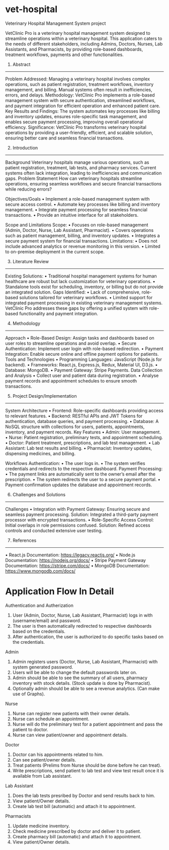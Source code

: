 # vet-hospital
Veterinary Hospital Management System project

VetClinic Pro is a veterinary hospital management system designed to streamline operations within a veterinary hospital. This application caters to the needs of different stakeholders, including Admins, Doctors, Nurses, Lab Assistants, and Pharmacists, by providing role-based dashboards, treatment workflows, payments and other functionalities.

1. Abstract
-----------
Problem Addressed: Managing a veterinary hospital involves complex operations, such as patient registration, treatment workflows, inventory management, and billing. Manual systems often result in inefficiencies, errors, and delays.
Methodology: VetClinic Pro implements a role-based management system with secure authentication, streamlined workflows, and payment integration for efficient operation and enhanced patient care.
Key Results and Findings: The system automates key processes like billing and inventory updates, ensures role-specific task management, and enables secure payment processing, improving overall operational efficiency.
Significance: VetClinic Pro transforms veterinary hospital operations by providing a user-friendly, efficient, and scalable solution, ensuring better care and seamless financial transactions.

2. Introduction
---------------
Background
Veterinary hospitals manage various operations, such as patient registration, treatment, lab tests, and pharmacy services. Current systems often lack integration, leading to inefficiencies and communication gaps.
Problem Statement
How can veterinary hospitals streamline operations, ensuring seamless workflows and secure financial transactions while reducing errors?

Objectives/Goals
•	Implement a role-based management system with secure access control.
•	Automate key processes like billing and inventory management.
•	Integrate payment processing for seamless financial transactions.
•	Provide an intuitive interface for all stakeholders.

Scope and Limitations
Scope:
•	Focuses on role-based management (Admin, Doctor, Nurse, Lab Assistant, Pharmacist).
•	Covers operations such as patient management, billing, and inventory updates.
•	Integrates a secure payment system for financial transactions.
Limitations:
•	Does not include advanced analytics or revenue monitoring in this version.
•	Limited to on-premise deployment in the current scope.

3. Literature Review
--------------------
Existing Solutions:
•	Traditional hospital management systems for human healthcare are robust but lack customization for veterinary operations.
•	Standalone tools exist for scheduling, inventory, or billing but do not provide an integrated solution.
Gaps Identified:
•	Lack of comprehensive, role-based solutions tailored for veterinary workflows.
•	Limited support for integrated payment processing in existing veterinary management systems.
VetClinic Pro addresses these gaps by offering a unified system with role-based functionality and payment integration.

4. Methodology
--------------
Approach
•	Role-Based Design: Assign tasks and dashboards based on user roles to streamline operations and avoid overlap.
•	Secure Authentication: Implement user login with role-based redirection.
•	Payment Integration: Enable secure online and offline payment options for patients.
Tools and Technologies
•	Programming Languages: JavaScript (Node.js for backend).
•	Frameworks: React.js, Express.js, Redux, Material UI, D3.js.
•	Database: MongoDB.
•	Payment Gateway: Stripe Payments.
Data Collection and Analysis
•	Collect user and patient data during registration.
•	Analyse payment records and appointment schedules to ensure smooth transactions.

5. Project Design/Implementation
--------------------------------
System Architecture
•	Frontend: Role-specific dashboards providing access to relevant features.
•	Backend: RESTful APIs and JWT Tokens for authentication, database queries, and payment processing.
•	Database: A NoSQL structure with collections for users, patients, appointments, inventory, and payment records.
Key Features
•	Admin: User management.
•	Nurse: Patient registration, preliminary tests, and appointment scheduling.
•	Doctor: Patient treatment, prescriptions, and lab test management.
•	Lab Assistant: Lab test results and billing.
•	Pharmacist: Inventory updates, dispensing medicines, and billing.

Workflows
Authentication:
• The user logs in.
• The system verifies credentials and redirects to the respective dashboard.
Payment Processing:
• The payment links are automatically sent to the owner’s email after the prescription.
• The system redirects the user to a secure payment portal.
• Payment confirmation updates the database and appointment records.

6. Challenges and Solutions
---------------------------
Challenges
• Integration with Payment Gateway: Ensuring secure and seamless payment processing.
    Solution: Integrated a third-party payment processor with encrypted transactions.
• Role-Specific Access Control: Initial overlaps in role permissions confused.
    Solution: Refined access controls and conducted extensive user testing.

7. References
-------------
• React.js Documentation: https://legacy.reactjs.org/
• Node.js Documentation: https://nodejs.org/docs/
• Stripe Payment Gateway Documentation: https://stripe.com/docs/
• MongoDB Documentation: https://www.mongodb.com/docs/


Application Flow In Detail
==========================

Authentication and Autherization

1) User (Admin, Doctor, Nurse, Lab Assistant, Pharmacist) logs in with (username/email) and password.
2) The user is then automatically redirected to respective dashboards based on the credentials.
3) After authentication, the user is authorized to do specific tasks based on the credentials.

Admin

1) Admin registers users (Doctor, Nurse, Lab Assistant, Pharmacist) with system generated password.
2) Users will be able to change the default passwords later on.
3) Admin should be able to see the summary of all users, pharmacy inventory with stock details. (Stock update is done by Pharmacist).
4) Optionally admin should be able to see a revenue analytics. (Can make use of Graphs).

Nurse 

1) Nurse can register new patients with their owner details.
2) Nurse can schedule an appointment.
3) Nurse will do the preliminary test for a patient appointment and pass the patient to doctor.
4) Nurse can view patient/owner and appointment details.

Doctor

1) Doctor can his appointments related to him.
2) Can see patient/owner details.
3) Treat patients (Prelims from Nurse should be done before he can treat).
4) Write prescriptions, send patient to lab test and view test result once it is available from Lab assistant.

Lab Assistant

1) Does the lab tests presribed by Doctor and send results back to him.
2) View patient/Owner details.
3) Create lab test bill (automatic) and attach it to appointment. 

Pharmacists

1) Update medicine inventory.
2) Check medicine prescribed by doctor and deliver it to patient.
3) Create pharmacy bill (automatic) and attach it to appointment.
4) View patient/Owner details.
